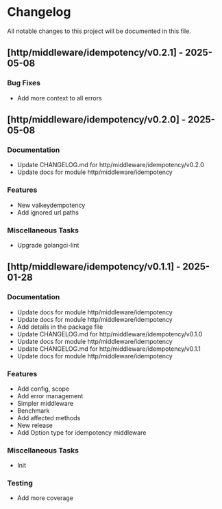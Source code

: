 # Changelog

All notable changes to this project will be documented in this file.

## [http/middleware/idempotency/v0.2.1] - 2025-05-08

### Bug Fixes

- Add more context to all errors

## [http/middleware/idempotency/v0.2.0] - 2025-05-08

### Documentation

- Update CHANGELOG.md for http/middleware/idempotency/v0.2.0
- Update docs for module http/middleware/idempotency

### Features

- New valkeydempotency
- Add ignored url paths

### Miscellaneous Tasks

- Upgrade golangci-lint

## [http/middleware/idempotency/v0.1.1] - 2025-01-28

### Documentation

- Update docs for module http/middleware/idempotency
- Update docs for module http/middleware/idempotency
- Add details in the package file
- Update CHANGELOG.md for http/middleware/idempotency/v0.1.0
- Update docs for module http/middleware/idempotency
- Update CHANGELOG.md for http/middleware/idempotency/v0.1.1
- Update docs for module http/middleware/idempotency

### Features

- Add config, scope
- Add error management
- Simpler middleware
- Benchmark
- Add affected methods
- New release
- Add Option type for idempotency middleware

### Miscellaneous Tasks

- Init

### Testing

- Add more coverage

<!-- generated by git-cliff -->
